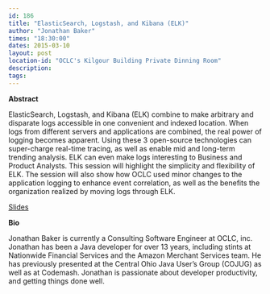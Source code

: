 ```yaml
---
id: 186
title: "ElasticSearch, Logstash, and Kibana (ELK)"
author: "Jonathan Baker"
times: "18:30:00"
dates: 2015-03-10
layout: post
location-id: "OCLC's Kilgour Building Private Dinning Room"  
description: 
tags: 
---
```

 **Abstract**

ElasticSearch, Logstash, and Kibana (ELK) combine to make arbitrary and disparate logs accessible in one convenient and indexed location. When logs from different servers and applications are combined, the real power of logging becomes apparent. Using these 3 open-source technologies can super-charge real-time tracing, as well as enable mid and long-term trending analysis. ELK can even make logs interesting to Business and Product Analysts. This session will highlight the simplicity and flexibility of ELK. The session will also show how OCLC used minor changes to the application logging to enhance event correlation, as well as the benefits the organization realized by moving logs through ELK.

[Slides](downloads/oclc-elk.pdf) &nbsp;

**Bio**

Jonathan Baker is currently a Consulting Software Engineer at OCLC, inc. Jonathan has been a Java developer for over 13 years, including stints at Nationwide Financial Services and the Amazon Merchant Services team. He has previously presented at the Central Ohio Java User’s Group (COJUG) as well as at Codemash. Jonathan is passionate about developer productivity, and getting things done well.

